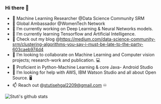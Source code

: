 ### Hi there 👋

- 🔰  Machine Learning Researcher @Data Science Community SRM
- 🔰  Global Ambassador @WomenTech Network
- 🔭 I’m currently working on Deep Learning & Neural Networks models. 
- 🌱 I’m currently learning Tensorflow and Artificial Intelligence.
- 💨 Check out my blog @https://medium.com/data-science-community-srm/clustering-algorithms-you-say-i-must-be-late-to-the-party-603caeb974d4
- 👯 I’m looking to collaborate on Machine Learning and Computer vision projects; research-work and publication. 💻
- 🛄 Proficient in Python-Machine Learning & core Java- Android Studio
- 🤔 I’m looking for help with AWS, IBM Watson Studio and all about Open Source. 🖥
- 📫 Reach out @stutisehgal2209@gmail.com ♾ 
     
 ![Stuti's github stats](https://github-readme-stats.vercel.app/api?username=stutisehgal&show_icons=true&theme=radical)

